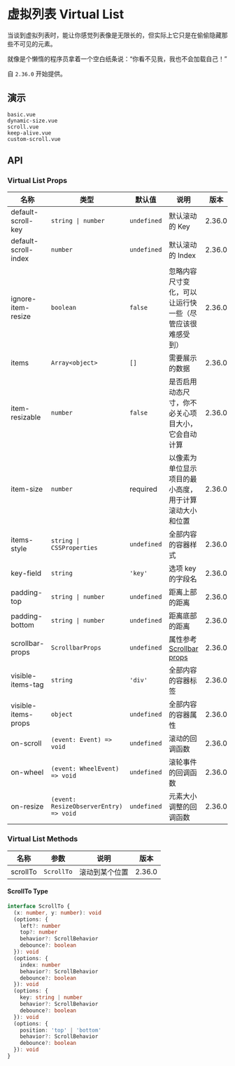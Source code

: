 # 虚拟列表 Virtual List

当谈到虚拟列表时，能让你感觉列表像是无限长的，但实际上它只是在偷偷隐藏那些不可见的元素。

就像是个懒惰的程序员拿着一个空白纸条说：“你看不见我，我也不会加载自己！”

自 `2.36.0` 开始提供。

## 演示

```demo
basic.vue
dynamic-size.vue
scroll.vue
keep-alive.vue
custom-scroll.vue
```

## API

### Virtual List Props

| 名称 | 类型 | 默认值 | 说明 | 版本 |
| --- | --- | --- | --- | --- |
| default-scroll-key | `string \| number` | `undefined` | 默认滚动的 Key | 2.36.0 |
| default-scroll-index | `number` | `undefined` | 默认滚动的 Index | 2.36.0 |
| ignore-item-resize | `boolean` | `false` | 忽略内容尺寸变化，可以让运行快一些（尽管应该很难感受到） | 2.36.0 |
| items | `Array<object>` | `[]` | 需要展示的数据 | 2.36.0 |
| item-resizable | `number` | `false` | 是否启用动态尺寸，你不必关心项目大小，它会自动计算 | 2.36.0 |
| item-size | `number` | required | 以像素为单位显示项目的最小高度，用于计算滚动大小和位置 | 2.36.0 |
| items-style | `string \| CSSProperties` | `undefined` | 全部内容的容器样式 | 2.36.0 |
| key-field | `string` | `'key'` | 选项 key 的字段名 | 2.36.0 |
| padding-top | `string \| number` | `undefined` | 距离上部的距离 | 2.36.0 |
| padding-bottom | `string \| number` | `undefined` | 距离底部的距离 | 2.36.0 |
| scrollbar-props | `ScrollbarProps` | `undefined` | 属性参考 [Scrollbar props](scrollbar#Scrollbar-Props) | 2.36.0 |
| visible-items-tag | `string` | `'div'` | 全部内容的容器标签 | 2.36.0 |
| visible-items-props | `object` | `undefined` | 全部内容的容器属性 | 2.36.0 |
| on-scroll | `(event: Event) => void` | `undefined` | 滚动的回调函数 | 2.36.0 |
| on-wheel | `(event: WheelEvent) => void` | `undefined` | 滚轮事件的回调函数 | 2.36.0 |
| on-resize | `(event: ResizeObserverEntry) => void` | `undefined` | 元素大小调整的回调函数 | 2.36.0 |

### Virtual List Methods

| 名称     | 参数       | 说明           | 版本   |
| -------- | ---------- | -------------- | ------ |
| scrollTo | `ScrollTo` | 滚动到某个位置 | 2.36.0 |

#### ScrollTo Type

```ts
interface ScrollTo {
  (x: number, y: number): void
  (options: {
    left?: number
    top?: number
    behavior?: ScrollBehavior
    debounce?: boolean
  }): void
  (options: {
    index: number
    behavior?: ScrollBehavior
    debounce?: boolean
  }): void
  (options: {
    key: string | number
    behavior?: ScrollBehavior
    debounce?: boolean
  }): void
  (options: {
    position: 'top' | 'bottom'
    behavior?: ScrollBehavior
    debounce?: boolean
  }): void
}
```
